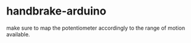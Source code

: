 # handbrake-arduino
make sure to map the potentiometer accordingly to the range of motion available. 
